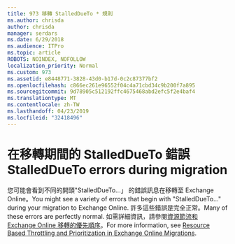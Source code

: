 ```yaml
---
title: 973 移轉 StalledDueTo * 規則
ms.author: chrisda
author: chrisda
manager: serdars
ms.date: 6/29/2018
ms.audience: ITPro
ms.topic: article
ROBOTS: NOINDEX, NOFOLLOW
localization_priority: Normal
ms.custom: 973
ms.assetid: e8448771-3828-43d0-b17d-0c2c87377bf2
ms.openlocfilehash: c866ec261e96552f04c4a71cbd34c9b200f7a895
ms.sourcegitcommit: 9d78905c512192ffc4675468abd2efc5f2e4baf4
ms.translationtype: MT
ms.contentlocale: zh-TW
ms.lasthandoff: 04/23/2019
ms.locfileid: "32418496"
---
```

# <a name="stalleddueto-errors-during-migration"></a><span data-ttu-id="c95d5-102">在移轉期間的 StalledDueTo 錯誤</span><span class="sxs-lookup"><span data-stu-id="c95d5-102">StalledDueTo errors during migration</span></span>

<span data-ttu-id="c95d5-103">您可能會看到不同的開頭"StalledDueTo...」 的錯誤訊息在移轉至 Exchange Online。</span><span class="sxs-lookup"><span data-stu-id="c95d5-103">You might see a variety of errors that begin with "StalledDueTo…" during your migration to Exchange Online.</span></span> <span data-ttu-id="c95d5-104">許多這些錯誤是完全正常。</span><span class="sxs-lookup"><span data-stu-id="c95d5-104">Many of these errors are perfectly normal.</span></span> <span data-ttu-id="c95d5-105">如需詳細資訊，請參閱[資源節流和 Exchange Online 移轉的優先順序](https://blogs.technet.microsoft.com/exchange/2018/06/25/resource-based-throttling-and-prioritization-in-exchange-online-migrations/)。</span><span class="sxs-lookup"><span data-stu-id="c95d5-105">For more information, see [Resource Based Throttling and Prioritization in Exchange Online Migrations](https://blogs.technet.microsoft.com/exchange/2018/06/25/resource-based-throttling-and-prioritization-in-exchange-online-migrations/).</span></span>
